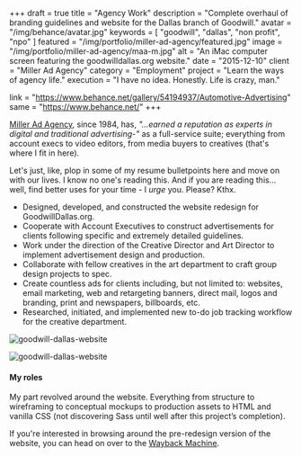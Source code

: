 +++
draft = true
title = "Agency Work"
description = "Complete overhaul of branding guidelines and website for the Dallas branch of Goodwill."
avatar = "/img/behance/avatar.jpg"
keywords = [ "goodwill", "dallas", "non profit", "npo" ]
featured = "/img/portfolio/miller-ad-agency/featured.jpg"
image = "/img/portfolio/miller-ad-agency/maa-m.jpg"
alt = "An iMac computer screen featuring the goodwilldallas.org website."
date = "2015-12-10"
client = "Miller Ad Agency"
category = "Employment"
project = "Learn the ways of agency life."
execution = "I have no idea. Honestly. Life is crazy, man."

link = "https://www.behance.net/gallery/54194937/Automotive-Advertising"
same = "https://www.behance.net/"
+++

[Miller Ad Agency](http://milleradagency.com), since 1984, has, _"...earned a reputation as experts in digital and traditional advertising-"_ as a full-service suite; everything from account execs to video editors, from media buyers to creatives (that's where I fit in here).

Let's just, like, plop in some of my resume bulletpoints here and move on with our lives. I know no one's reading this. And if you are reading this... well, find better uses for your time - I _urge_ you. Please? Kthx.

- Designed, developed, and constructed the website redesign for GoodwillDallas.org.
- Cooperate with Account Executives to construct advertisements for clients following specific and extremely detailed guidelines.
- Work under the direction of the Creative Director and Art Director to implement advertisement design and production.
- Collaborate with fellow creatives in the art department to craft group design projects to spec.
- Create countless ads for clients including, but not limited to: websites, email marketing, web and retargeting banners, direct mail, logos and branding, print and newspapers, billboards, etc.
- Researched, initiated, and implemented new to-do job tracking workflow for the creative department.

![goodwill-dallas-website](/img/portfolio/goodwill-dallas-website/good-002.jpg)

![goodwill-dallas-website](/img/portfolio/goodwill-dallas-website/good-020.jpg)

#### My roles
My part revolved around the website. Everything from structure to wireframing to conceptual mockups to production assets to HTML and vanilla CSS (not discovering Sass until well after this project’s completion).

If you're interested in browsing around the pre-redesign version of the website, you can head on over to the [Wayback Machine](https://web.archive.org/web/20140110155931/http://goodwilldallas.org/).
